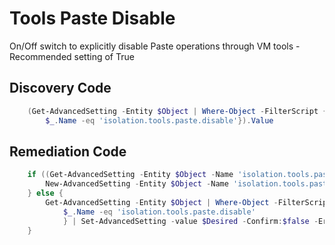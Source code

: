 # Tools Paste Disable
On/Off switch to explicitly disable Paste operations through VM tools - Recommended setting of True
## Discovery Code
```powershell
    (Get-AdvancedSetting -Entity $Object | Where-Object -FilterScript {
        $_.Name -eq 'isolation.tools.paste.disable'}).Value
```

## Remediation Code
```powershell
    if ((Get-AdvancedSetting -Entity $Object -Name 'isolation.tools.paste.disable') -eq $null) {
        New-AdvancedSetting -Entity $Object -Name 'isolation.tools.paste.disable' -Value $Desired -Confirm:$false -ErrorAction Stop
    } else {
        Get-AdvancedSetting -Entity $Object | Where-Object -FilterScript {
            $_.Name -eq 'isolation.tools.paste.disable'
            } | Set-AdvancedSetting -value $Desired -Confirm:$false -ErrorAction Stop
    }
```
